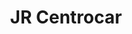 ---
title: "JR Centrocar"
url: /ciudad-de-guatemala/jr-centrocar/
shop: reparación de automóviles
---